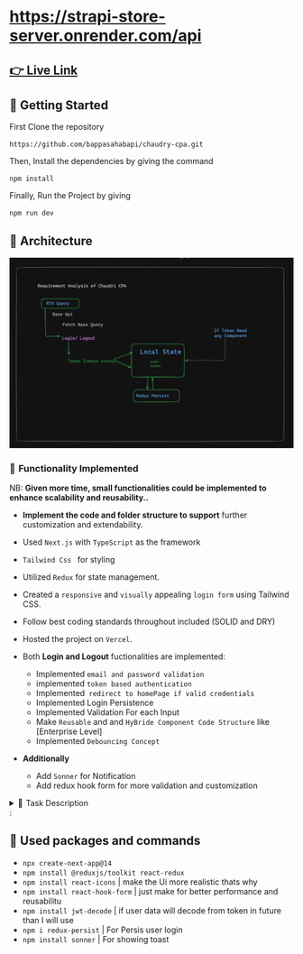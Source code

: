 # https://strapi-store-server.onrender.com/api 
 
##    [👉  Live Link](https://chaudry-cpa.vercel.app)

## 🚀 Getting Started

First Clone the repository

    https://github.com/bappasahabapi/chaudry-cpa.git

Then, Install the dependencies by giving the command 

    npm install

Finally, Run the Project by giving

    npm run dev

## 📐 Architecture

![Arc](./arc.png)

###    🎯  Functionality Implemented</summary>

NB: **Given more time, small functionalities could be implemented to enhance scalability and reusability..**

- **Implement the code and folder structure to support** further customization and extendability.

- Used `Next.js`  with `TypeScript` as the framework
- `Tailwind Css ` for styling
- Utilized `Redux` for state management.
-  Created a `responsive` and `visually` appealing `login form` using Tailwind CSS.
- Follow best coding standards throughout included (SOLID and DRY)
- Hosted the project on `Vercel`.

- Both **Login and Logout**  fuctionalities are implemented:
    - Implemented `email and password validation`
    - implemented `token based authentication`
    - Implemented` redirect to homePage if valid credentials`
    - Implemented Login Persistence 
    - Implemented Validation For each Input
    - Make `Reusable` and and `HyBride Component Code Structure` like [Enterprise Level]
    - Implemented `Debouncing Concept`

- **Additionally**
    - Add `Sonner` for Notification
    - Add redux hook form for more validation and customization     


<details>
<summary>🎯   Task Description</summary>

- Implementation Details
    - For this task, please implement the `login functionality only`.

- Login Page Expectations
    - Create a responsive and visually appealing login form using Tailwind CSS.
    - Manage API responses and token storage using Redux.
    - Provide proper error handling and form validation.


- API Endpoint:
    - POST https://api.zsimarketing.com/api/auth/user/login
    
Request Body:

```json
{
    "email": "testuser@gmail.com",
    "password": "testuser@gmail.com"
}
Response Format:

```json
{
    "data": {
        "token": "",
        "user": {
            "email": "testuser@gmail.com",
            "name": "Test User",
            "category": null,
            "email_verified": false
        }
    },
    "isError": false,
    "error": null,
    "status_code": 200
}


```

 

</details>
:

## 🥡 Used packages and commands

- `npx create-next-app@14` 
- `npm install @reduxjs/toolkit react-redux` 
- `npm install react-icons` | make the Ui more realistic thats why
- `npm install react-hook-form` | just make for better performance and reusabilitu
- `npm install jwt-decode` | if user data will decode from token in future than I will use 
- `npm i redux-persist` | For Persis user login
- `npm install sonner` | For showing toast




